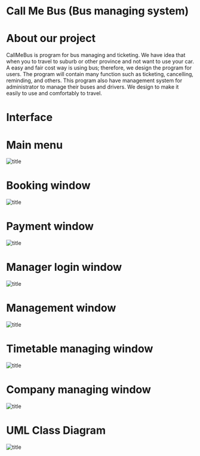 # Call Me Bus (Bus managing system)

# About our project
CallMeBus is program for bus managing and ticketing. 
We have idea that when you to travel to suburb or other province and not want to use your car. 
A easy and fair cost way is using bus; therefore, we design the program for users. 
The program will contain many function such as ticketing, cancelling, reminding, and others. 
This program also have management system for administrator to manage their buses and drivers. 
We design to make it easily to use and comfortably to travel.

# Interface

# Main menu
![title](https://github.com/thanakritfluk/callmebus/blob/master/main.png)

# Booking window
![title](https://github.com/thanakritfluk/callmebus/blob/master/book.png)

# Payment window
![title](https://github.com/thanakritfluk/callmebus/blob/master/payment.png)

# Manager login window
![title](https://github.com/thanakritfluk/callmebus/blob/master/password.png)

# Management window
![title](https://github.com/thanakritfluk/callmebus/blob/master/manage.png)

# Timetable managing window
![title](https://github.com/thanakritfluk/callmebus/blob/master/time.png)

# Company managing window
![title](https://github.com/thanakritfluk/callmebus/blob/master/company.png)

# UML Class Diagram
![title](https://github.com/thanakritfluk/callmebus/blob/master/uml.png)




